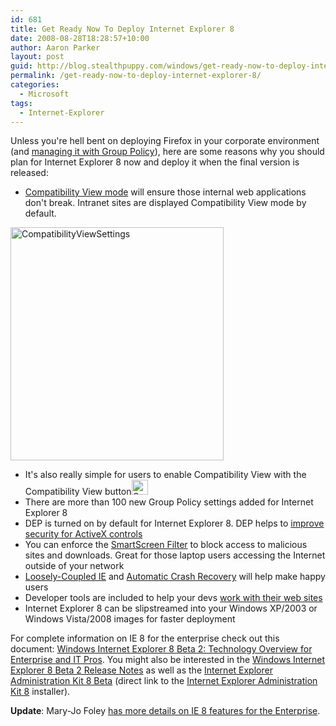 ```yaml
---
id: 681
title: Get Ready Now To Deploy Internet Explorer 8
date: 2008-08-28T18:28:57+10:00
author: Aaron Parker
layout: post
guid: http://blog.stealthpuppy.com/windows/get-ready-now-to-deploy-internet-explorer-8
permalink: /get-ready-now-to-deploy-internet-explorer-8/
categories:
  - Microsoft
tags:
  - Internet-Explorer
---
```

Unless you're hell bent on deploying Firefox in your corporate environment (and [managing it with Group Policy](http://www.frontmotion.com/Firefox/fmfirefox.htm)), here are some reasons why you should plan for Internet Explorer 8 now and deploy it when the final version is released:

  * [Compatibility View mode](http://blogs.msdn.com/ie/archive/2008/08/27/introducing-compatibility-view.aspx) will ensure those internal web applications don't break. Intranet sites are displayed Compatibility View mode by default. 

<img title="CompatibilityViewSettings" border="0" alt="CompatibilityViewSettings" src="{{site.baseurl}}/media/2008/08/compatibilityviewsettings.png" width="341" height="373" /> 

  * It's also really simple for users to enable Compatibility View with the Compatibility View button<img title="CompatibilityViewButton" border="0" alt="CompatibilityViewButton" src="{{site.baseurl}}/media/2008/08/compatibilityviewbutton.png" width="26" height="24" /> 
  * There are more than 100 new Group Policy settings added for Internet Explorer 8 
  * DEP is turned on by default for Internet Explorer 8. DEP helps to [improve security for ActiveX controls](http://arstechnica.com/news.ars/post/20080511-ie8-to-boost-activex-security-on-vista.html) 
  * You can enforce the [SmartScreen Filter](http://blogs.msdn.com/ie/archive/2008/07/02/ie8-security-part-iii-smartscreen-filter.aspx) to block access to malicious sites and downloads. Great for those laptop users accessing the Internet outside of your network 
  * [Loosely-Coupled IE](http://blogs.msdn.com/ie/archive/2008/03/11/ie8-and-loosely-coupled-ie-lcie.aspx) and [Automatic Crash Recovery](http://blogs.msdn.com/ie/archive/2008/07/28/ie8-and-reliability.aspx) will help make happy users 
  * Developer tools are included to help your devs [work with their web sites](http://www.microsoft.com/windows/internet-explorer/beta/readiness/developers.aspx) 
  * Internet Explorer 8 can be slipstreamed into your Windows XP/2003 or Windows Vista/2008 images for faster deployment 

For complete information on IE 8 for the enterprise check out this document: [Windows Internet Explorer 8 Beta 2: Technology Overview for Enterprise and IT Pros](http://www.microsoft.com/downloads/details.aspx?FamilyID=bc9c6664-8782-4851-a932-359ce8b5bdb5&DisplayLang=en). You might also be interested in the [Windows Internet Explorer 8 Beta 2 Release Notes](http://support.microsoft.com/kb/949787) as well as the [Internet Explorer Administration Kit 8 Beta](http://www.microsoft.com/downloads/details.aspx?FamilyID=65033653-2721-4232-84e1-bf863631ba47&DisplayLang=en) (direct link to the [Internet Explorer Administration Kit 8](http://download.microsoft.com/download/8/1/d/81dac007-f643-4526-94eb-b078bc1d6ce5/WIN32_XP\ENU\ieak.msi) installer).

**Update**: Mary-Jo Foley [has more details on IE 8 features for the Enterprise](http://blogs.zdnet.com/microsoft/?p=1558).